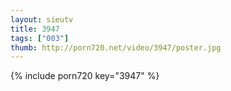 ```yaml
--- 
layout: sieutv
title: 3947
tags: ["003"]
thumb: http://porn720.net/video/3947/poster.jpg
---
```

{% include porn720 key="3947" %} 
